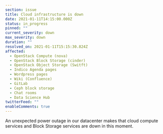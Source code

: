 ```yaml
---
section: issue
title: Cloud infrastructure is down
date: 2021-01-11T14:15:00.000Z
status: in_progress
pinned: ""
current_severity: down
max_severity: down
duration: ""
resolved_on: 2021-01-11T15:15:30.824Z
affected:
  - OpenStack Compute (nova)
  - OpenStack Block Storage (cinder)
  - OpenStack Object Storage (Switft)
  - Indico Agenda pages
  - Wordpress pages
  - Wiki (Confluence)
  - GitLab
  - Ceph block storage
  - Chat rooms
  - Data Science Hub
twitterFeed: ""
enableComments: true
---
```

An unexpected power outage in our datacenter makes that cloud compute services and Block Storage services are down in this moment.